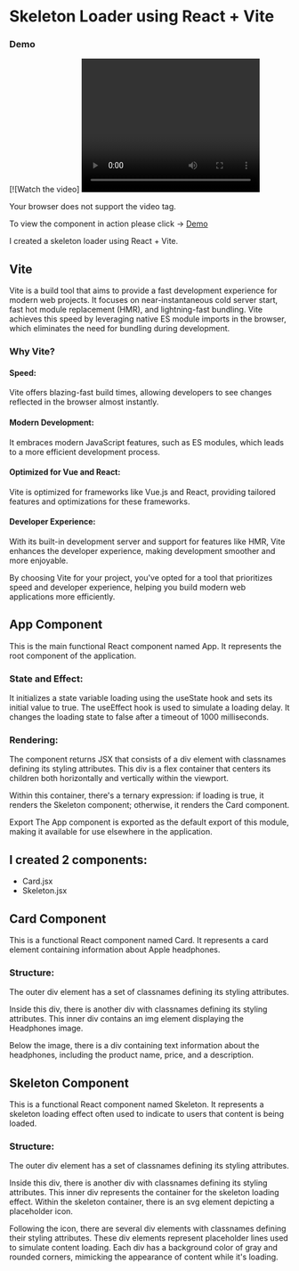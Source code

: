 # Skeleton Loader using React + Vite

### Demo

[![Watch the video] <video width="320" height="240" controls>

  <source src="/src/assets/media//skeleton_loader.mov" type="video/mp4">
  Your browser does not support the video tag.
</video>

To view the component in action please click -> [Demo](https://skeleton-loader-react.vercel.app/)

I created a skeleton loader using React + Vite.

## Vite

Vite is a build tool that aims to provide a fast development experience for modern web projects. It focuses on near-instantaneous cold server start, fast hot module replacement (HMR), and lightning-fast bundling. Vite achieves this speed by leveraging native ES module imports in the browser, which eliminates the need for bundling during development.

### Why Vite?

#### Speed:

Vite offers blazing-fast build times, allowing developers to see changes reflected in the browser almost instantly.

#### Modern Development:

It embraces modern JavaScript features, such as ES modules, which leads to a more efficient development process.

#### Optimized for Vue and React:

Vite is optimized for frameworks like Vue.js and React, providing tailored features and optimizations for these frameworks.

#### Developer Experience:

With its built-in development server and support for features like HMR, Vite enhances the developer experience, making development smoother and more enjoyable.

By choosing Vite for your project, you've opted for a tool that prioritizes speed and developer experience, helping you build modern web applications more efficiently.

## App Component

This is the main functional React component named App. It represents the root component of the application.

### State and Effect:

It initializes a state variable loading using the useState hook and sets its initial value to true.
The useEffect hook is used to simulate a loading delay. It changes the loading state to false after a timeout of 1000 milliseconds.

### Rendering:

The component returns JSX that consists of a div element with classnames defining its styling attributes. This div is a flex container that centers its children both horizontally and vertically within the viewport.

Within this container, there's a ternary expression: if loading is true, it renders the Skeleton component; otherwise, it renders the Card component.

Export The App component is exported as the default export of this module, making it available for use elsewhere in the application.

## I created 2 components:

- Card.jsx
- Skeleton.jsx

## Card Component

This is a functional React component named Card. It represents a card element containing information about Apple headphones.

### Structure:

The outer div element has a set of classnames defining its styling attributes.

Inside this div, there is another div with classnames defining its styling attributes. This inner div contains an img element displaying the Headphones image.

Below the image, there is a div containing text information about the headphones, including the product name, price, and a description.

## Skeleton Component

This is a functional React component named Skeleton. It represents a skeleton loading effect often used to indicate to users that content is being loaded.

### Structure:

The outer div element has a set of classnames defining its styling attributes.

Inside this div, there is another div with classnames defining its styling attributes. This inner div represents the container for the skeleton loading effect.
Within the skeleton container, there is an svg element depicting a placeholder icon.

Following the icon, there are several div elements with classnames defining their styling attributes. These div elements represent placeholder lines used to simulate content loading. Each div has a background color of gray and rounded corners, mimicking the appearance of content while it's loading.
